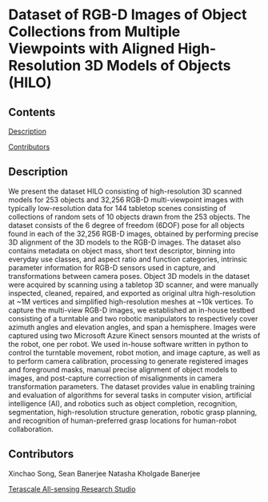 # Dataset of RGB-D Images of Object Collections from Multiple Viewpoints with Aligned High-Resolution 3D Models of Objects (HILO)

## Contents

[Description](#description)

[Contributors](#contributors)

## Description

We present the dataset HILO consisting of high-resolution 3D scanned models for 253 objects and 32,256 RGB-D multi-viewpoint images with typically low-resolution data for 144 tabletop scenes consisting of collections of random sets of 10 objects drawn from the 253 objects. The dataset consists of the 6 degree of freedom (6DOF) pose for all objects found in each of the 32,256 RGB-D images, obtained by performing precise 3D alignment of the 3D models to the RGB-D images. The dataset also contains metadata on object mass, short text descriptor, binning into everyday use classes, and aspect ratio and function categories, intrinsic parameter information for RGB-D sensors used in capture, and transformations between camera poses. Object 3D models in the dataset were acquired by scanning using a tabletop 3D scanner, and were manually inspected, cleaned, repaired, and exported as original ultra high-resolution at ~1M vertices and simplified high-resolution meshes at ~10k vertices. To capture the multi-view RGB-D images, we established an in-house testbed consisting of a turntable and two robotic manipulators to respectively cover azimuth angles and elevation angles, and span a hemisphere. Images were captured using two Microsoft Azure Kinect sensors mounted at the wrists of the robot, one per robot. We used in-house software written in python to control the turntable movement, robot motion, and image capture, as well as to perform camera calibration, processing to generate registered images and foreground masks, manual precise alignment of object models to images, and post-capture correction of misalignments in camera transformation parameters. The dataset provides value in enabling training and evaluation of algorithms for several tasks in computer vision, artificial intelligence (AI), and robotics such as object completion, recognition, segmentation, high-resolution structure generation, robotic grasp planning, and recognition of human-preferred grasp locations for human-robot collaboration.  

## Contributors
Xinchao Song, Sean Banerjee Natasha Kholgade Banerjee

[Terascale All-sensing Research Studio](https://tars-home.github.io)
